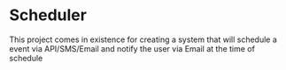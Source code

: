 # Scheduler
This project comes in existence for creating a system that will schedule a event via API/SMS/Email and notify the user via Email at the time of schedule
